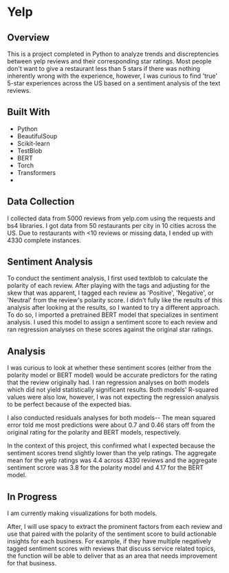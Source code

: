 # Yelp

## Overview

This is a project completed in Python to analyze trends and discreptencies between yelp reviews and their corresponding star ratings. Most people don't want to give a restaurant less than 5 stars if there was nothing inherently wrong with the experience, however, I was curious to find 'true' 5-star experiences across the US based on a sentiment analysis of the text reviews.


## Built With

- Python
- BeautifulSoup
- Scikit-learn
- TestBlob
- BERT
- Torch
- Transformers
- 


## Data Collection

I collected data from 5000 reviews from yelp.com using the requests and bs4 libraries. I got data from 50 restaurants per city in 10 cities across the US. Due to restaurants with <10 reviews or missing data, I ended up with 4330 complete instances.


## Sentiment Analysis

To conduct the sentiment analysis, I first used textblob to calculate the polarity of each review. After playing with the tags and adjusting for the skew that was apparent, I tagged each review as 'Positive', 'Negative', or 'Neutral' from the review's polarity score.
I didn't fully like the results of this analysis after looking at the results, so I wanted to try a different approach. 
To do so, I imported a pretrained BERT model that specializes in sentiment analysis. I used this model to assign a sentiment score to each review and ran regression analyses on these scores against the original star ratings. 


## Analysis

I was curious to look at whether these sentiment scores (either from the polarity model or BERT model) would be accurate predictors for the rating that the review originally had. I ran regression analyses on both models which did not yield statistically significant results. Both models' R-squared values were also low, however, I was not expecting the regression analysis to be perfect because of the expected bias.

I also conducted residuals analyses for both models-- The mean squared error told me most predictions were about 0.7 and 0.46 stars off from the original rating for the polarity and BERT models, respectively. 

In the context of this project, this confirmed what I expected because the sentiment scores trend slightly lower than the yelp ratings. The aggregate mean for the yelp ratings was 4.4 across 4330 reviews and the aggregate sentiment scrore was 3.8 for the polarity model and 4.17 for the BERT model. 


## In Progress

I am currently making visualizations for both models. 

After, I will use spacy to extract the prominent factors from each review and use that paired with the polarity of the sentiment score to build actionable insights for each business. For example, if they have multiple negatively tagged sentiment scores with reviews that discuss service related topics, the function will be able to deliver that as an area that needs improvement for that business. 

